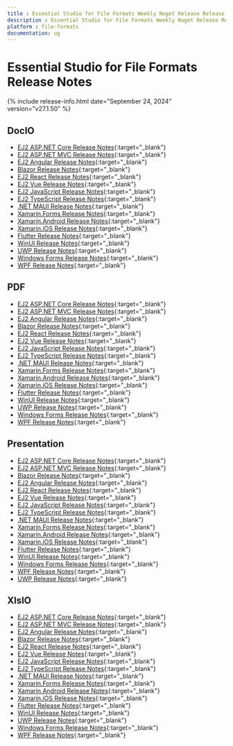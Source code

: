 ```yaml
---
title : Essential Studio for File Formats Weekly Nuget Release Release Notes  
description : Essential Studio for File Formats Weekly Nuget Release Release Notes  
platform : file-formats
documentation: ug
---
```


# Essential Studio for File Formats  Release Notes  

{% include release-info.html date="September 24, 2024" version="v27.1.50" %} 




## DocIO

* [EJ2 ASP.NET Core Release Notes](https://ej2.syncfusion.com/aspnetcore/documentation/release-notes/27.1.50#docio){:target="_blank"}
* [EJ2 ASP.NET MVC Release Notes](https://ej2.syncfusion.com/aspnetmvc/documentation/release-notes/27.1.50#docio){:target="_blank"}
* [EJ2 Angular Release Notes](https://ej2.syncfusion.com/angular/documentation/release-notes/27.1.50#docio){:target="_blank"}
* [Blazor Release Notes](https://blazor.syncfusion.com/documentation/release-notes/27.1.50#docio){:target="_blank"}
* [EJ2 React Release Notes](https://ej2.syncfusion.com/react/documentation/release-notes/27.1.50#docio){:target="_blank"}
* [EJ2 Vue  Release Notes](https://ej2.syncfusion.com/vue/documentation/release-notes/27.1.50#docio){:target="_blank"}
* [EJ2 JavaScript Release Notes](https://ej2.syncfusion.com/javascript/documentation/release-notes/27.1.50#docio){:target="_blank"}
* [EJ2 TypeScript Release Notes](https://ej2.syncfusion.com/documentation/release-notes/27.1.50#docio){:target="_blank"}
* [.NET MAUI Release Notes](/maui/release-notes/v27.1.50#docio){:target="_blank"}
* [Xamarin.Forms Release Notes](/xamarin/release-notes/v27.1.50#docio){:target="_blank"}
* [Xamarin.Android Release Notes](/xamarin-android/release-notes/v27.1.50#docio){:target="_blank"}
* [Xamarin.iOS Release Notes](/xamarin-ios/release-notes/v27.1.50#docio){:target="_blank"}
* [Flutter Release Notes](/flutter/release-notes/v27.1.50#docio){:target="_blank"}
* [WinUI Release Notes](/winui/release-notes/v27.1.50#docio){:target="_blank"}
* [UWP Release Notes](/uwp/release-notes/v27.1.50#docio){:target="_blank"}
* [Windows Forms Release Notes](/windowsforms/release-notes/v27.1.50#docio){:target="_blank"}
* [WPF Release Notes](/wpf/release-notes/v27.1.50#docio){:target="_blank"}



## PDF

* [EJ2 ASP.NET Core Release Notes](https://ej2.syncfusion.com/aspnetcore/documentation/release-notes/27.1.50#pdf){:target="_blank"}
* [EJ2 ASP.NET MVC Release Notes](https://ej2.syncfusion.com/aspnetmvc/documentation/release-notes/27.1.50#pdf){:target="_blank"}
* [EJ2 Angular Release Notes](https://ej2.syncfusion.com/angular/documentation/release-notes/27.1.50#pdf){:target="_blank"}
* [Blazor Release Notes](https://blazor.syncfusion.com/documentation/release-notes/27.1.50#pdf){:target="_blank"}
* [EJ2 React Release Notes](https://ej2.syncfusion.com/react/documentation/release-notes/27.1.50#pdf){:target="_blank"}
* [EJ2 Vue  Release Notes](https://ej2.syncfusion.com/vue/documentation/release-notes/27.1.50#pdf){:target="_blank"}
* [EJ2 JavaScript Release Notes](https://ej2.syncfusion.com/javascript/documentation/release-notes/27.1.50#pdf){:target="_blank"}
* [EJ2 TypeScript Release Notes](https://ej2.syncfusion.com/documentation/release-notes/27.1.50#pdf){:target="_blank"}
* [.NET MAUI Release Notes](/maui/release-notes/v27.1.50#pdf){:target="_blank"}
* [Xamarin.Forms Release Notes](/xamarin/release-notes/v27.1.50#pdf){:target="_blank"}
* [Xamarin.Android Release Notes](/xamarin-android/release-notes/v27.1.50#pdf){:target="_blank"}
* [Xamarin.iOS Release Notes](/xamarin-ios/release-notes/v27.1.50#pdf){:target="_blank"}
* [Flutter Release Notes](/flutter/release-notes/v27.1.50#pdf){:target="_blank"}
* [WinUI Release Notes](/winui/release-notes/v27.1.50#pdf){:target="_blank"}
* [UWP Release Notes](/uwp/release-notes/v27.1.50#pdf){:target="_blank"}
* [Windows Forms Release Notes](/windowsforms/release-notes/v27.1.50#pdf){:target="_blank"}
* [WPF Release Notes](/wpf/release-notes/v27.1.50#pdf){:target="_blank"}


## Presentation

* [EJ2 ASP.NET Core Release Notes](https://ej2.syncfusion.com/aspnetcore/documentation/release-notes/27.1.50#presentation){:target="_blank"}
* [EJ2 ASP.NET MVC Release Notes](https://ej2.syncfusion.com/aspnetmvc/documentation/release-notes/27.1.50#presentation){:target="_blank"}
* [Blazor Release Notes](https://blazor.syncfusion.com/documentation/release-notes/27.1.50#presentation){:target="_blank"}
* [EJ2 Angular Release Notes](https://ej2.syncfusion.com/angular/documentation/release-notes/27.1.50#presentation){:target="_blank"}
* [EJ2 React Release Notes](https://ej2.syncfusion.com/react/documentation/release-notes/27.1.50#presentation){:target="_blank"}
* [EJ2 Vue  Release Notes](https://ej2.syncfusion.com/vue/documentation/release-notes/27.1.50#presentation){:target="_blank"}
* [EJ2 JavaScript Release Notes](https://ej2.syncfusion.com/javascript/documentation/release-notes/27.1.50#presentation){:target="_blank"}
* [EJ2 TypeScript Release Notes](https://ej2.syncfusion.com/documentation/release-notes/27.1.50#presentation){:target="_blank"}
* [.NET MAUI Release Notes](/maui/release-notes/v27.1.50#presentation){:target="_blank"}
* [Xamarin.Forms Release Notes](/xamarin/release-notes/v27.1.50#presentation){:target="_blank"}
* [Xamarin.Android Release Notes](/xamarin-android/release-notes/v27.1.50#presentation){:target="_blank"}
* [Xamarin.iOS Release Notes](/xamarin-ios/release-notes/v27.1.50#presentation){:target="_blank"}
* [Flutter Release Notes](/flutter/release-notes/v27.1.50#presentation){:target="_blank"}
* [WinUI Release Notes](/winui/release-notes/v27.1.50#presentation){:target="_blank"}
* [Windows Forms Release Notes](/windowsforms/release-notes/v27.1.50#presentation){:target="_blank"}
* [WPF Release Notes](/wpf/release-notes/v27.1.50#presentation){:target="_blank"}
* [UWP Release Notes](/uwp/release-notes/v27.1.50#presentation){:target="_blank"}



## XlsIO

* [EJ2 ASP.NET Core Release Notes](https://ej2.syncfusion.com/aspnetcore/documentation/release-notes/27.1.50#xlsio){:target="_blank"}
* [EJ2 ASP.NET MVC Release Notes](https://ej2.syncfusion.com/aspnetmvc/documentation/release-notes/27.1.50#xlsio){:target="_blank"}
* [EJ2 Angular Release Notes](https://ej2.syncfusion.com/angular/documentation/release-notes/27.1.50#xlsio){:target="_blank"}
* [Blazor Release Notes](https://blazor.syncfusion.com/documentation/release-notes/27.1.50#xlsio){:target="_blank"}
* [EJ2 React Release Notes](https://ej2.syncfusion.com/react/documentation/release-notes/27.1.50#xlsio){:target="_blank"}
* [EJ2 Vue  Release Notes](https://ej2.syncfusion.com/vue/documentation/release-notes/27.1.50#xlsio){:target="_blank"}
* [EJ2 JavaScript Release Notes](https://ej2.syncfusion.com/javascript/documentation/release-notes/27.1.50#xlsio){:target="_blank"}
* [EJ2 TypeScript Release Notes](https://ej2.syncfusion.com/documentation/release-notes/27.1.50#xlsio){:target="_blank"}
* [.NET MAUI Release Notes](/maui/release-notes/v27.1.50#xlsio){:target="_blank"}
* [Xamarin.Forms Release Notes](/xamarin/release-notes/v27.1.50#xlsio){:target="_blank"}
* [Xamarin.Android Release Notes](/xamarin-android/release-notes/v27.1.50#xlsio){:target="_blank"}
* [Xamarin.iOS Release Notes](/xamarin-ios/release-notes/v27.1.50#xlsio){:target="_blank"}
* [Flutter Release Notes](/flutter/release-notes/v27.1.50#xlsio){:target="_blank"}
* [WinUI Release Notes](/winui/release-notes/v27.1.50#xlsio){:target="_blank"}
* [UWP Release Notes](/uwp/release-notes/v27.1.50#xlsio){:target="_blank"}
* [Windows Forms Release Notes](/windowsforms/release-notes/v27.1.50#xlsio){:target="_blank"}
* [WPF Release Notes](/wpf/release-notes/v27.1.50#xlsio){:target="_blank"}


